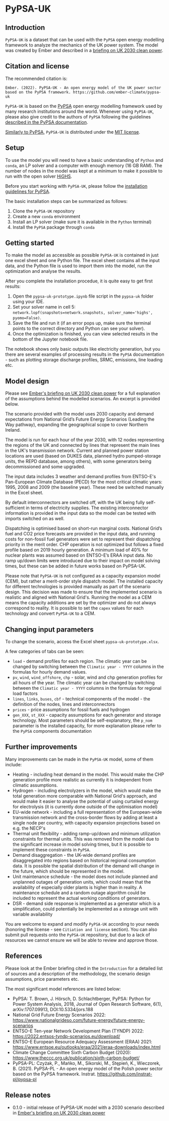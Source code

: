 # PyPSA-UK

## Introduction

`PyPSA-UK` is a dataset that can be used with the `PyPSA` open energy modelling framework to analyze the mechanics of the UK power system. The model was created by Ember and described in a [briefing on UK 2030 clean power](https://ember-climate.org/insights/research/uk-gas-power-phase-out/).

## Citation and license

The recommended citation is:

`Ember. (2022). PyPSA-UK - An open energy model of the UK power sector based on the PyPSA framework. https://github.com/ember-climate/pypsa-uk`

`PyPSA-UK` is based on the [PyPSA](https://pypsa.readthedocs.io/en/latest/index.html) open energy modelling framework used by many research institutions around the world. Whenever using `PyPSA-UK`, please also give credit to the authors of `PyPSA` following the guidelines [described in the PyPSA documentation](https://pypsa.readthedocs.io/en/latest/citing.html).

[Similarly to PyPSA](https://pypsa.readthedocs.io/en/latest/introduction.html?highlight=license#licence), `PyPSA-UK` is distributed under the [MIT license](https://github.com/ember-climate/pypsa-uk/blob/release/LICENSE).

## Setup

To use the model you will need to have a basic understanding of `Python` and `conda`, an LP solver and a computer with enough memory (16 GB RAM). The number of nodes in the model was kept at a minimum to make it possible to run with the open solver [HiGHS](https://www.maths.ed.ac.uk/hall/HiGHS/).

Before you start working with `PyPSA-UK`, please follow the [installation guidelines for PyPSA](https://pypsa.readthedocs.io/en/latest/installation.html).

The basic installation steps can be summarized as follows:

1. Clone the `PyPSA-UK` repository
2. Create a new `conda` environment
3. Install an LP solver (make sure it is available in the `Python` terminal)
4. Install the `PyPSA` package through `conda`

## Getting started

To make the model as accessible as possible `PyPSA-UK` is contained in just one excel sheet and one Python file. The excel sheet contains all the input data, and the Python file is used to import them into the model, run the optimization and analyse the results.

After you complete the installation procedue, it is quite easy to get first results:

1. Open the `pypsa-uk-prototype.ipynb` file script in the `pypsa-uk` folder using your IDE.
2. Set your solver name in cell 5: `network.lopf(snapshots=network.snapshots, solver_name='highs', pyomo=False)`. 
3. Save the file and run it (if an error pops up, make sure the terminal points to the correct directory and Python can see your solver).
4. Once the optimization is finished, you can view selected results in the bottom of the Jupyter notebook file.

The notebook shows only basic outputs like electricity generation, but you there are several examples of processing results in the `PyPSA` documentation - such as plotting storage discharge profiles, SRMC, emissions, line loading etc.

## Model design

Please see [Ember's briefing on UK 2030 clean power](https://ember-climate.org/insights/research/uk-gas-power-phase-out/) for a full explanation of the assumptions behind the modelled scenarios. An excerpt is provided below.

The scenario provided with the model uses 2030 capacity and demand expectations from National Grid’s Future Energy Scenarios (Leading the Way pathway), expanding the geographical scope to cover Northern Ireland. 

The model is run for each hour of the year 2030, with 12 nodes representing the regions of the UK and connected by lines that represent the main lines in the UK's transmission network. Current and planned power station locations are used (based on DUKES data, planned hydro pumped-storage units, the REPD database, among others), with some generators being decommissioned and some upgraded. 

The input data includes 3 weather and demand profiles from ENTSO-E's Pan-European Climate Database (PECD) for the most critical climatic years: 1995, 2008 and 2009 (the baseline year). These need be switched manually in the Excel sheet.

By default interconnectors are switched off, with the UK being fully self-sufficient in terms of electricity supplies. The existing interconnector information is provided in the input data so the model can be tested with imports switched on as well.

Dispatching is optimised based on short-run marginal costs. National Grid’s fuel and CO2 price forecasts are provided in the input data, and running costs for non-fossil fuel generators were set to represent their dispatching priority in the merit order. CHP operation is not optimized but follows a fixed profile based on 2019 hourly generation. A minimum load of 40% for nuclear plants was assumed based on ENTSO-E’s ERAA input data. No ramp up/down limits were introduced due to their impact on model solving times, but these can be added in future works based on PyPSA-UK.

Please note that `PyPSA-UK` is not configured as a capacity expansion model (CEM), but rather a merit-order style dispatch model. The installed capacity for different technologies is provided manually as part of the scenario design. This decision was made to ensure that the implemented scenario is realistic and aligned with National Grid's. Running the model as a CEM means the capacity additions are set by the optimizer and do not always correspond to reality. It is possible to set the `capex` values for each technology and convert `PyPSA-UK` to a CEM.

## Changing input parameters

To change the scenario, access the Excel sheet `pypsa-uk-prototype.xlsx`.

A few categories of tabs can be seen:

- `load` - demand profiles for each region. The climatic year can be changed by switching  between the `Climatic year - YYYY` columns in the formulas for hourly demand values.
- `pv`, `wind`, `wind_offshore`, `chp` - solar, wind and chp generation profiles for all hours of the year. The climatic year can be changed by switching  between the `Climatic year - YYYY` columns in the formulas for regional load factors
- `lines`, `links`, `buses`, `cbf` - technical components of the model - the definition of the nodes, lines and interconnectors
- `prices` - price assumptions for fossil fuels and hydrogen
- `gen_XXX`, `st_XXX` - capacity assumptions for each generator and storage technology. Most parameters should be self-explanatory, the `p_nom` parameter is the installed capacity, for more explanation please refer to the `PyPSA` components documentation

## Further improvements

Many improvements can be made in the `PyPSA-UK` model, some of them include:

- Heating - including heat demand in the model. This would make the CHP generation profile more realistic as currently it is independent from climatic assumptions.
- Hydrogen - including electrolyzers in the model, which would make the total generation more comparable with National Grid's approach, and would make it easier to analyse the potential of using curtailed energy for electrolysis (it is currently done outside of the optimisation model)
- EU-wide network - including a full representation of the European-wide transmission network and the cross-border flows by adding at least a single node per country, with capacity expansion projections based on e.g. the NECP's
- Thermal unit flexibility - adding ramp-up/down and minimum utilization constraints for thermal units. This was removed from the model due to the significant increase in model solving times, but it is possible to implement these constraints in `PyPSA`.
- Demand disaggregation - the UK-wide demand profiles are disaggregated into regions based on historical regional consumption data. It is possible the spatial distribution of the demand will change in the future, which should be represented in the model.
- Unit maintenance schedule - the model does not include planned and unplanned outages of generation units, which could mean that the availability of especially older plants is higher than in reality. A maintenance schedule and a random outage algorithm could be included to represent the actual working conditions of generators.
- DSR - demand side response is implemented as a generator which is a simplification, could potentially be implemented as a storage unit with variable availability

You are welcome to expand and modify `PyPSA-UK` according to your needs (honoring the license - see `Citiation and license` section). You can also submit pull requests onto the `PyPSA-UK` repository, but due to a lack of resources we cannot ensure we will be able to review and approve those.

## References

Please look at the Ember briefing cited in the `Introduction` for a detailed list of sources and a description of the methodology, the scenario design assumptions, price parameters etc.

The most significant model references are listed below:

- PyPSA: T. Brown, J. Hörsch, D. Schlachtberger, PyPSA: Python for Power System Analysis, 2018, Journal of Open Research Software, 6(1), arXiv:1707.09913, DOI:10.5334/jors.188
- National Grid Future Energy Scenarios 2022: https://www.nationalgrideso.com/future-energy/future-energy-scenarios
- ENTSO-E Ten-year Network Development Plan (TYNDP) 2022: https://2022.entsos-tyndp-scenarios.eu/download/
- ENTSO-E European Resource Adequacy Assessment (ERAA) 2021: https://www.entsoe.eu/outlooks/eraa/2021/eraa-downloads/index.html
- Climate Change Committee Sixth Carbon Budget (2020): https://www.theccc.org.uk/publication/sixth-carbon-budget/
- PyPSA-PL: Czyżak, P., Mańko, M., Sikorski, M., Stępień, K., Wieczorek, B. (2021). PyPSA-PL - An open energy model of the Polish power sector based on the PyPSA framework. Instrat. https://github.com/instrat-pl/pypsa-pl

## Release notes

- 0.1.0 - initial release of PyPSA-UK model with a 2030 scenario described in [Ember's briefing on UK 2030 clean power](https://ember-climate.org/insights/research/uk-gas-power-phase-out/)
